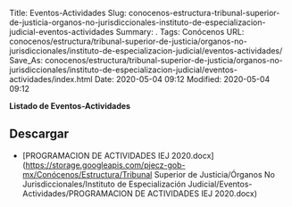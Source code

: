 Title: Eventos-Actividades
Slug: conocenos-estructura-tribunal-superior-de-justicia-organos-no-jurisdiccionales-instituto-de-especializacion-judicial-eventos-actividades
Summary: .
Tags: Conócenos
URL: conocenos/estructura/tribunal-superior-de-justicia/organos-no-jurisdiccionales/instituto-de-especializacion-judicial/eventos-actividades/
Save_As: conocenos/estructura/tribunal-superior-de-justicia/organos-no-jurisdiccionales/instituto-de-especializacion-judicial/eventos-actividades/index.html
Date: 2020-05-04 09:12
Modified: 2020-05-04 09:12



**Listado de Eventos-Actividades**



## Descargar


* [PROGRAMACION DE ACTIVIDADES IEJ 2020.docx](https://storage.googleapis.com/pjecz-gob-mx/Conócenos/Estructura/Tribunal Superior de Justicia/Órganos No Jurisdiccionales/Instituto de Especialización Judicial/Eventos-Actividades/PROGRAMACION DE ACTIVIDADES IEJ 2020.docx)


